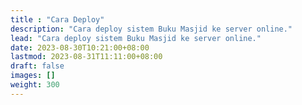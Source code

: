 ```yaml
---
title : "Cara Deploy"
description: "Cara deploy sistem Buku Masjid ke server online."
lead: "Cara deploy sistem Buku Masjid ke server online."
date: 2023-08-30T10:21:00+08:00
lastmod: 2023-08-31T11:11:00+08:00
draft: false
images: []
weight: 300
---
```


